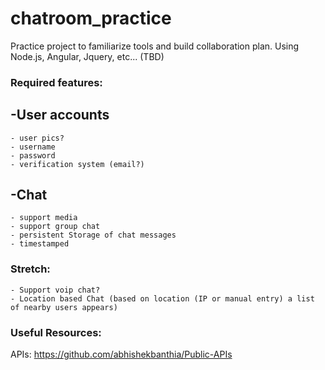 # chatroom_practice

Practice project to familiarize tools and build collaboration plan.
Using Node.js, Angular, Jquery, etc... (TBD)

### Required features:
##  -User accounts
    - user pics?
    - username
    - password
    - verification system (email?)
##  -Chat
    - support media
    - support group chat
    - persistent Storage of chat messages
    - timestamped
    
###  Stretch:
    - Support voip chat?
    - Location based Chat (based on location (IP or manual entry) a list of nearby users appears)
    
 ### Useful Resources:
 APIs: https://github.com/abhishekbanthia/Public-APIs
